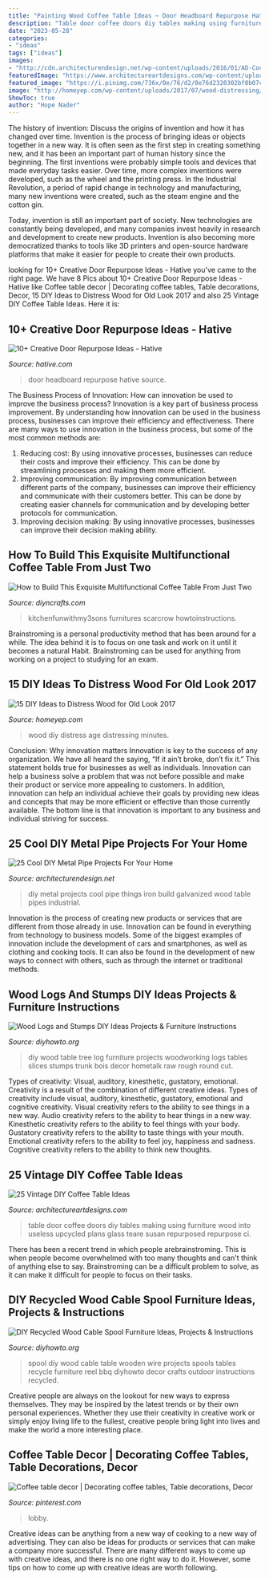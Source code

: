 ```yaml
---
title: "Painting Wood Coffee Table Ideas ~ Door Headboard Repurpose Hative Source"
description: "Table door coffee doors diy tables making using furniture wood into useless upcycled plans glass teare susan repurposed repurpose ci"
date: "2023-05-28"
categories:
- "ideas"
tags: ["ideas"]
images:
- "http://cdn.architecturendesign.net/wp-content/uploads/2016/01/AD-Cool-DIY-Metal-Projects-For-Your-Home-04.jpg"
featuredImage: "https://www.architectureartdesigns.com/wp-content/uploads/2014/01/2241.jpg"
featured_image: "https://i.pinimg.com/736x/0e/76/d2/0e76d2320302bf8b07c4e5ba06927134.jpg"
image: "http://homeyep.com/wp-content/uploads/2017/07/wood-distressing/4-wood-distressing-diy-ideas-tutorials.jpg"
ShowToc: true
author: "Hope Nader"
---
```



The history of invention: Discuss the origins of invention and how it has changed over time.
Invention is the process of bringing ideas or objects together in a new way. It is often seen as the first step in creating something new, and it has been an important part of human history since the beginning.
The first inventions were probably simple tools and devices that made everyday tasks easier. Over time, more complex inventions were developed, such as the wheel and the printing press. In the Industrial Revolution, a period of rapid change in technology and manufacturing, many new inventions were created, such as the steam engine and the cotton gin.

Today, invention is still an important part of society. New technologies are constantly being developed, and many companies invest heavily in research and development to create new products. Invention is also becoming more democratized thanks to tools like 3D printers and open-source hardware platforms that make it easier for people to create their own products.

	

		
looking for 10+ Creative Door Repurpose Ideas - Hative you've came to the right page. We have 8 Pics about 10+ Creative Door Repurpose Ideas - Hative like Coffee table decor | Decorating coffee tables, Table decorations, Decor, 15 DIY Ideas to Distress Wood for Old Look 2017 and also 25 Vintage DIY Coffee Table Ideas. Here it is:
		
    
## 10+ Creative Door Repurpose Ideas - Hative

<img loading=lazy src="https://hative.com/wp-content/uploads/2014/09/door-repurpose-ideas/2-vintage-headboard.jpg" onerror="this.onerror=null;this.src='https://tse2.mm.bing.net/th?id=OIP.h5YYLsm4N6vpA2SobDuAwQHaJ4&amp;pid=15.1';" alt="10+ Creative Door Repurpose Ideas - Hative">

_Source: hative.com_

>door headboard repurpose hative source. 

	

The Business Process of Innovation: How can innovation be used to improve the business process?
Innovation is a key part of business process improvement. By understanding how innovation can be used in the business process, businesses can improve their efficiency and effectiveness. There are many ways to use innovation in the business process, but some of the most common methods are: 
1) Reducing cost: By using innovative processes, businesses can reduce their costs and improve their efficiency. This can be done by streamlining processes and making them more efficient. 
2) Improving communication: By improving communication between different parts of the company, businesses can improve their efficiency and communicate with their customers better. This can be done by creating easier channels for communication and by developing better protocols for communication. 
3) Improving decision making: By using innovative processes, businesses can improve their decision making ability.

    
## How To Build This Exquisite Multifunctional Coffee Table From Just Two

<img loading=lazy src="https://www.diyncrafts.com/wp-content/uploads/2015/03/featured11.jpg" onerror="this.onerror=null;this.src='https://tse2.mm.bing.net/th?id=OIP.7AQoQea1TkYOpA7vJ0jljAHaD4&amp;pid=15.1';" alt="How to Build This Exquisite Multifunctional Coffee Table From Just Two">

_Source: diyncrafts.com_

>kitchenfunwithmy3sons furnitures scarcrow howtoinstructions. 

	

Brainstroming is a personal productivity method that has been around for a while. The idea behind it is to focus on one task and work on it until it becomes a natural Habit. Brainstroming can be used for anything from working on a project to studying for an exam.

    
## 15 DIY Ideas To Distress Wood For Old Look 2017

<img loading=lazy src="http://homeyep.com/wp-content/uploads/2017/07/wood-distressing/4-wood-distressing-diy-ideas-tutorials.jpg" onerror="this.onerror=null;this.src='https://tse3.mm.bing.net/th?id=OIP.QAxbOitPbJaVwvhpRAidpwHaLE&amp;pid=15.1';" alt="15 DIY Ideas to Distress Wood for Old Look 2017">

_Source: homeyep.com_

>wood diy distress age distressing minutes. 

	

Conclusion: Why innovation matters
Innovation is key to the success of any organization. We have all heard the saying, “If it ain’t broke, don’t fix it.” This statement holds true for businesses as well as individuals. Innovation can help a business solve a problem that was not before possible and make their product or service more appealing to customers. In addition, innovation can help an individual achieve their goals by providing new ideas and concepts that may be more efficient or effective than those currently available. The bottom line is that innovation is important to any business and individual striving for success.

    
## 25 Cool DIY Metal Pipe Projects For Your Home

<img loading=lazy src="http://cdn.architecturendesign.net/wp-content/uploads/2016/01/AD-Cool-DIY-Metal-Projects-For-Your-Home-04.jpg" onerror="this.onerror=null;this.src='https://tse2.mm.bing.net/th?id=OIP.soq5h__2jZNaQdMHd8Gg5AHaE8&amp;pid=15.1';" alt="25 Cool DIY Metal Pipe Projects For Your Home">

_Source: architecturendesign.net_

>diy metal projects cool pipe things iron build galvanized wood table pipes industrial. 

	

Innovation is the process of creating new products or services that are different from those already in use. Innovation can be found in everything from technology to business models. Some of the biggest examples of innovation include the development of cars and smartphones, as well as clothing and cooking tools. It can also be found in the development of new ways to connect with others, such as through the internet or traditional methods.

    
## Wood Logs And Stumps DIY Ideas Projects &amp; Furniture Instructions

<img loading=lazy src="http://www.diyhowto.org/wp-content/uploads/2019/04/20-Ways-to-Use-Raw-Wood-Logs-and-Stumps-03.jpg" onerror="this.onerror=null;this.src='https://tse4.mm.bing.net/th?id=OIP.1A2Ec1bTj7p30HCC7CIYOwHaKE&amp;pid=15.1';" alt="Wood Logs and Stumps DIY Ideas Projects &amp; Furniture Instructions">

_Source: diyhowto.org_

>diy wood table tree log furniture projects woodworking logs tables slices stumps trunk bois decor hometalk raw rough round cut. 

	

Types of creativity: Visual, auditory, kinesthetic, gustatory, emotional.
Creativity is a result of the combination of different creative ideas. Types of creativity include visual, auditory, kinesthetic, gustatory, emotional and cognitive creativity. Visual creativity refers to the ability to see things in a new way. Audio creativity refers to the ability to hear things in a new way. Kinesthetic creativity refers to the ability to feel things with your body. Gustatory creativity refers to the ability to taste things with your mouth. Emotional creativity refers to the ability to feel joy, happiness and sadness. Cognitive creativity refers to the ability to think new thoughts.

    
## 25 Vintage DIY Coffee Table Ideas

<img loading=lazy src="https://www.architectureartdesigns.com/wp-content/uploads/2014/01/2241.jpg" onerror="this.onerror=null;this.src='https://tse2.mm.bing.net/th?id=OIP.Tnwfo1PMh76llenZGcE-wgHaJ3&amp;pid=15.1';" alt="25 Vintage DIY Coffee Table Ideas">

_Source: architectureartdesigns.com_

>table door coffee doors diy tables making using furniture wood into useless upcycled plans glass teare susan repurposed repurpose ci. 

	

There has been a recent trend in which people arebrainstroming. This is when people become overwhelmed with too many thoughts and can't think of anything else to say. Brainstroming can be a difficult problem to solve, as it can make it difficult for people to focus on their tasks.

    
## DIY Recycled Wood Cable Spool Furniture Ideas, Projects &amp; Instructions

<img loading=lazy src="http://www.diyhowto.org/wp-content/uploads/DIYHowto-DIY-Wood-Wire-Spool-Recycle-Ideas-04.jpg" onerror="this.onerror=null;this.src='https://tse1.mm.bing.net/th?id=OIP.HR3ogt42MzWxLvwJfVgUEgHaMW&amp;pid=15.1';" alt="DIY Recycled Wood Cable Spool Furniture Ideas, Projects &amp; Instructions">

_Source: diyhowto.org_

>spool diy wood cable table wooden wire projects spools tables recycle furniture reel bbq diyhowto decor crafts outdoor instructions recycled. 

	

Creative people are always on the lookout for new ways to express themselves. They may be inspired by the latest trends or by their own personal experiences. Whether they use their creativity in creative work or simply enjoy living life to the fullest, creative people bring light into lives and make the world a more interesting place.

    
## Coffee Table Decor | Decorating Coffee Tables, Table Decorations, Decor

<img loading=lazy src="https://i.pinimg.com/736x/0e/76/d2/0e76d2320302bf8b07c4e5ba06927134.jpg" onerror="this.onerror=null;this.src='https://tse2.mm.bing.net/th?id=OIP.JA7_86B5JBQoUB9_phgV7wHaJ3&amp;pid=15.1';" alt="Coffee table decor | Decorating coffee tables, Table decorations, Decor">

_Source: pinterest.com_

>lobby. 

	

Creative ideas can be anything from a new way of cooking to a new way of advertising. They can also be ideas for products or services that can make a company more successful. There are many different ways to come up with creative ideas, and there is no one right way to do it. However, some tips on how to come up with creative ideas are worth following.

